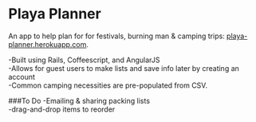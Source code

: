 # Playa Planner 

An app to help plan for for festivals, burning man & camping trips: [playa-planner.herokuapp.com](http://playa-planner.herokuapp.com).

-Built using Rails, Coffeescript, and AngularJS  
-Allows for guest users to make lists and save info later by creating an account  
-Common camping necessities are pre-populated from CSV.  

###To Do
-Emailing & sharing packing lists  
-drag-and-drop items to reorder